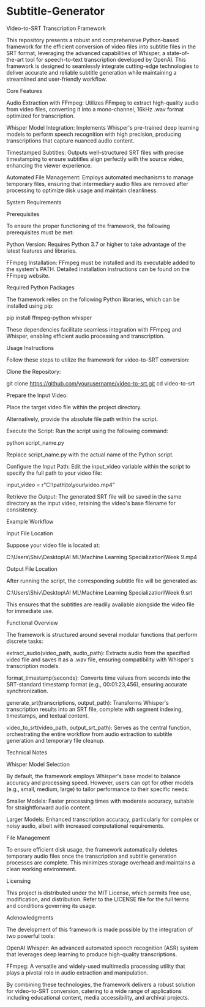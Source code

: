 # Subtitle-Generator
Video-to-SRT Transcription Framework

This repository presents a robust and comprehensive Python-based framework for the efficient conversion of video files into subtitle files in the SRT format, leveraging the advanced capabilities of Whisper, a state-of-the-art tool for speech-to-text transcription developed by OpenAI. This framework is designed to seamlessly integrate cutting-edge technologies to deliver accurate and reliable subtitle generation while maintaining a streamlined and user-friendly workflow.

Core Features

Audio Extraction with FFmpeg: Utilizes FFmpeg to extract high-quality audio from video files, converting it into a mono-channel, 16kHz .wav format optimized for transcription.

Whisper Model Integration: Implements Whisper's pre-trained deep learning models to perform speech recognition with high precision, producing transcriptions that capture nuanced audio content.

Timestamped Subtitles: Outputs well-structured SRT files with precise timestamping to ensure subtitles align perfectly with the source video, enhancing the viewer experience.

Automated File Management: Employs automated mechanisms to manage temporary files, ensuring that intermediary audio files are removed after processing to optimize disk usage and maintain cleanliness.

System Requirements

Prerequisites

To ensure the proper functioning of the framework, the following prerequisites must be met:

Python Version: Requires Python 3.7 or higher to take advantage of the latest features and libraries.

FFmpeg Installation: FFmpeg must be installed and its executable added to the system's PATH. Detailed installation instructions can be found on the FFmpeg website.

Required Python Packages

The framework relies on the following Python libraries, which can be installed using pip:

pip install ffmpeg-python whisper

These dependencies facilitate seamless integration with FFmpeg and Whisper, enabling efficient audio processing and transcription.

Usage Instructions

Follow these steps to utilize the framework for video-to-SRT conversion:

Clone the Repository:

git clone https://github.com/yourusername/video-to-srt.git
cd video-to-srt

Prepare the Input Video:

Place the target video file within the project directory.

Alternatively, provide the absolute file path within the script.

Execute the Script:
Run the script using the following command:

python script_name.py

Replace script_name.py with the actual name of the Python script.

Configure the Input Path:
Edit the input_video variable within the script to specify the full path to your video file:

input_video = r"C:\path\to\your\video.mp4"

Retrieve the Output:
The generated SRT file will be saved in the same directory as the input video, retaining the video's base filename for consistency.

Example Workflow

Input File Location

Suppose your video file is located at:

C:\Users\Shiv\Desktop\AI ML\Machine Learning Specialization\Week 9.mp4

Output File Location

After running the script, the corresponding subtitle file will be generated as:

C:\Users\Shiv\Desktop\AI ML\Machine Learning Specialization\Week 9.srt

This ensures that the subtitles are readily available alongside the video file for immediate use.

Functional Overview

The framework is structured around several modular functions that perform discrete tasks:

extract_audio(video_path, audio_path): Extracts audio from the specified video file and saves it as a .wav file, ensuring compatibility with Whisper's transcription models.

format_timestamp(seconds): Converts time values from seconds into the SRT-standard timestamp format (e.g., 00:01:23,456), ensuring accurate synchronization.

generate_srt(transcriptions, output_path): Transforms Whisper's transcription results into an SRT file, complete with segment indexing, timestamps, and textual content.

video_to_srt(video_path, output_srt_path): Serves as the central function, orchestrating the entire workflow from audio extraction to subtitle generation and temporary file cleanup.

Technical Notes

Whisper Model Selection

By default, the framework employs Whisper's base model to balance accuracy and processing speed. However, users can opt for other models (e.g., small, medium, large) to tailor performance to their specific needs:

Smaller Models: Faster processing times with moderate accuracy, suitable for straightforward audio content.

Larger Models: Enhanced transcription accuracy, particularly for complex or noisy audio, albeit with increased computational requirements.

File Management

To ensure efficient disk usage, the framework automatically deletes temporary audio files once the transcription and subtitle generation processes are complete. This minimizes storage overhead and maintains a clean working environment.

Licensing

This project is distributed under the MIT License, which permits free use, modification, and distribution. Refer to the LICENSE file for the full terms and conditions governing its usage.

Acknowledgments

The development of this framework is made possible by the integration of two powerful tools:

OpenAI Whisper: An advanced automated speech recognition (ASR) system that leverages deep learning to produce high-quality transcriptions.

FFmpeg: A versatile and widely-used multimedia processing utility that plays a pivotal role in audio extraction and manipulation.

By combining these technologies, the framework delivers a robust solution for video-to-SRT conversion, catering to a wide range of applications including educational content, media accessibility, and archival projects.
